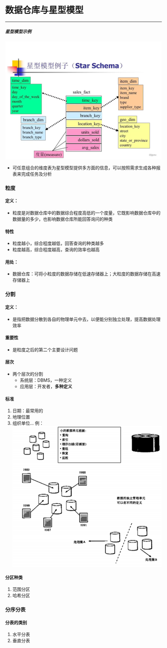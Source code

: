 # 数据仓库与星型模型

---

##### 星型模型示例
![](assets/6bffb19050ee5710003583183f27f917_720.jpg)
- 可任意组合的维度表为星型模型提供多方面的信息，可以按照需求生成各种报表来完成任务及分析

### 粒度
#### 定义：

- 粒度是对数据仓库中的数据综合程度高低的一个度量，它既影响数据仓库中的数据量的多少，也影响数据仓库所能回答询问的种类
#### 特性

- 粒度越小，综合程度越低，回答查询的种类越多
- 粒度越高，综合程度越高，查询的效率也越高
#### 用处：

- 数据仓库：可将小粒度的数据存储在低速存储器上；大粒度的数据存储在高速存储器上

### 分割
#### 定义：

- 是指把数据分散到各自的物理单元中去，以便能分别独立处理，提高数据处理效率
#### 重要性

- 是粒度之后的第二个主要设计问题
#### 层次

- 两个层次的分割
	- 系统层：DBMS，一种定义
	- 应用层：开发者，**多种定义**
#### 标准

1. 日期：最常用的
2. 地理位置
3. 组织单位...
	例：![](assets/Pasted%20image%2020241030203934.png)
#### 分区种类

1. 范围分区
2. 哈希分区

### 分序分表

#### 分表的类别

1. 水平分表
2. 垂直分表